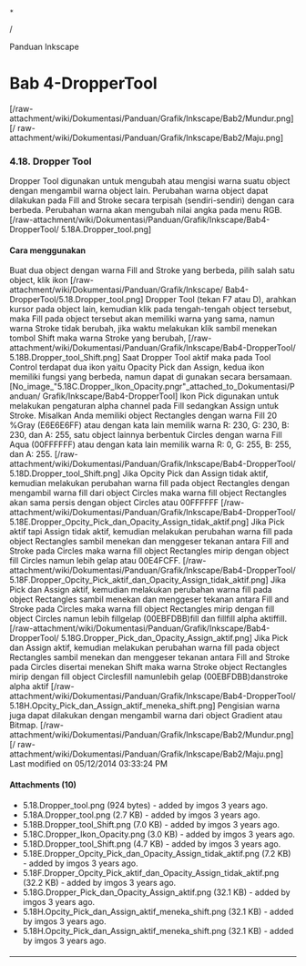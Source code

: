 

    *









  /



Panduan Inkscape
# Bab 4-DropperTool
[/raw-attachment/wiki/Dokumentasi/Panduan/Grafik/Inkscape/Bab2/Mundur.png] [/
raw-attachment/wiki/Dokumentasi/Panduan/Grafik/Inkscape/Bab2/Maju.png]
### 4.18. Dropper Tool
Dropper Tool digunakan untuk mengubah atau mengisi warna suatu object dengan
mengambil warna object lain. Perubahan warna object dapat dilakukan pada Fill
and Stroke secara terpisah (sendiri-sendiri) dengan cara berbeda. Perubahan
warna akan mengubah nilai angka pada menu RGB.
[/raw-attachment/wiki/Dokumentasi/Panduan/Grafik/Inkscape/Bab4-DropperTool/
5.18A.Dropper_tool.png]
#### Cara menggunakan
Buat dua object dengan warna Fill and Stroke yang berbeda, pilih salah satu
object, klik ikon [/raw-attachment/wiki/Dokumentasi/Panduan/Grafik/Inkscape/
Bab4-DropperTool/5.18.Dropper_tool.png] Dropper Tool (tekan F7 atau D), arahkan
kursor pada object lain, kemudian klik pada tengah-tengah object tersebut, maka
Fill pada object tersebut akan memiliki warna yang sama, namun warna Stroke
tidak berubah, jika waktu melakukan klik sambil menekan tombol Shift maka warna
Stroke yang berubah,
[/raw-attachment/wiki/Dokumentasi/Panduan/Grafik/Inkscape/Bab4-DropperTool/
5.18B.Dropper_tool_Shift.png]
Saat Dropper Tool aktif maka pada Tool Control terdapat dua ikon yaitu Opacity
Pick dan Assign, kedua ikon memiliki fungsi yang berbeda, namun dapat di
gunakan secara bersamaan.
[No_image_"5.18C.Dropper_Ikon_Opacity.pngr"_attached_to_Dokumentasi/Panduan/
Grafik/Inkscape/Bab4-DropperTool]
Ikon Pick digunakan untuk melakukan pengaturan alpha channel pada Fill
sedangkan Assign untuk Stroke.
Misalkan Anda memiliki object Rectangles dengan warna Fill 20 %Gray (E6E6E6FF)
atau dengan kata lain memilik warna R: 230, G: 230, B: 230, dan A: 255, satu
object lainnya berbentuk Circles dengan warna Fill Aqua (00FFFFFF) atau dengan
kata lain memilik warna R: 0, G: 255, B: 255, dan A: 255.
[/raw-attachment/wiki/Dokumentasi/Panduan/Grafik/Inkscape/Bab4-DropperTool/
5.18D.Dropper_tool_Shift.png]
Jika Opcity Pick dan Assign tidak aktif, kemudian melakukan perubahan warna
fill pada object Rectangles dengan mengambil warna fill dari object Circles
maka warna fill object Rectangles akan sama persis dengan object Circles atau
00FFFFFF
[/raw-attachment/wiki/Dokumentasi/Panduan/Grafik/Inkscape/Bab4-DropperTool/
5.18E.Dropper_Opcity_Pick_dan_Opacity_Assign_tidak_aktif.png]
Jika Pick aktif tapi Assign tidak aktif, kemudian melakukan perubahan warna
fill pada object Rectangles sambil menekan dan menggeser tekanan antara Fill
and Stroke pada Circles maka warna fill object Rectangles mirip dengan object
fill Circles namun lebih gelap atau 00E4FCFF.
[/raw-attachment/wiki/Dokumentasi/Panduan/Grafik/Inkscape/Bab4-DropperTool/
5.18F.Dropper_Opcity_Pick_aktif_dan_Opacity_Assign_tidak_aktif.png]
Jika Pick dan Assign aktif, kemudian melakukan perubahan warna fill pada object
Rectangles sambil menekan dan menggeser tekanan antara Fill and Stroke pada
Circles maka warna fill object Rectangles mirip dengan fill object Circles
namun lebih fillgelap (00EBFDBB)fill dan fillfill alpha aktiffill.
[/raw-attachment/wiki/Dokumentasi/Panduan/Grafik/Inkscape/Bab4-DropperTool/
5.18G.Dropper_Pick_dan_Opacity_Assign_aktif.png]
Jika Pick dan Assign aktif, kemudian melakukan perubahan warna fill pada object
Rectangles sambil menekan dan menggeser tekanan antara Fill and Stroke pada
Circles disertai menekan Shift maka warna Stroke object Rectangles mirip dengan
fill object Circlesfill namunlebih gelap (00EBFDBB)danstroke alpha aktif
[/raw-attachment/wiki/Dokumentasi/Panduan/Grafik/Inkscape/Bab4-DropperTool/
5.18H.Opcity_Pick_dan_Assign_aktif_meneka_shift.png]
Pengisian warna juga dapat dilakukan dengan mengambil warna dari object
Gradient atau Bitmap.
[/raw-attachment/wiki/Dokumentasi/Panduan/Grafik/Inkscape/Bab2/Mundur.png] [/
raw-attachment/wiki/Dokumentasi/Panduan/Grafik/Inkscape/Bab2/Maju.png]
Last modified on 05/12/2014 03:33:24 PM
#### Attachments (10)
  * 5.18.Dropper_tool.png​ (924 bytes) - added by imgos 3 years ago.
  * 5.18A.Dropper_tool.png​ (2.7 KB) - added by imgos 3 years ago.
  * 5.18B.Dropper_tool_Shift.png​ (7.0 KB) - added by imgos 3 years ago.
  * 5.18C.Dropper_Ikon_Opacity.png​ (3.0 KB) - added by imgos 3 years ago.
  * 5.18D.Dropper_tool_Shift.png​ (4.7 KB) - added by imgos 3 years ago.
  * 5.18E.Dropper_Opcity_Pick_dan_Opacity_Assign_tidak_aktif.png​ (7.2 KB) -
      added by imgos 3 years ago.
  * 5.18F.Dropper_Opcity_Pick_aktif_dan_Opacity_Assign_tidak_aktif.png​ (32.2
      KB) - added by imgos 3 years ago.
  * 5.18G.Dropper_Pick_dan_Opacity_Assign_aktif.png​ (32.1 KB) - added by
      imgos 3 years ago.
  * 5.18H.Opcity_Pick_dan_Assign_aktif_meneka_shift.png​ (32.1 KB) - added by
      imgos 3 years ago.
  * 5.18H.Opcity_Pick_dan_Assign_aktif_meneka_shift.png​ (32.1 KB) - added by
      imgos 3 years ago.
#### 
    
 
 
 
 
 
---
 

